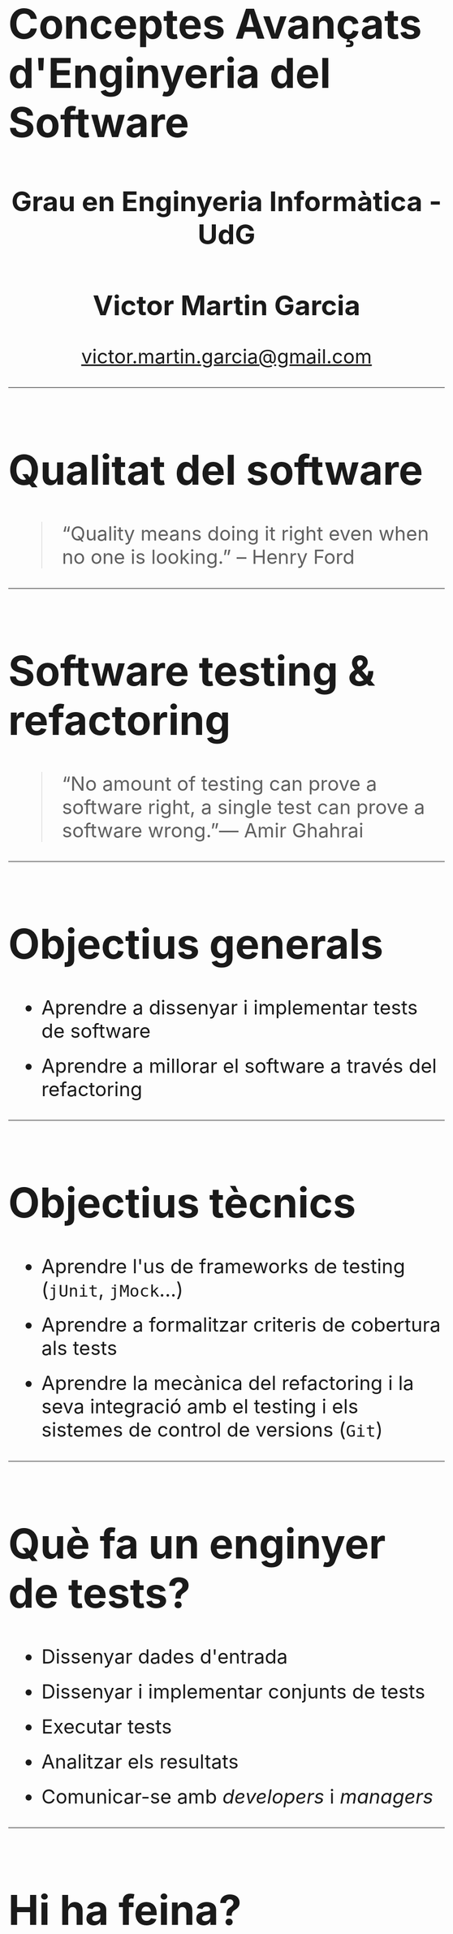 <style>
body {
    background: none;
	font-size:2.4em;
}
h1 {
	font-size: 2.1em;
}
h2 {
	font-size: 1.4em;
}
.line{
	font-size: 0.7em;
	line-height: 1.4em;
}
li {
    margin-bottom: 0.6em;
}
</style>

# Conceptes Avançats d'Enginyeria del Software

<center>
<h2>Grau en Enginyeria Informàtica - UdG</h2>
<h2>Victor Martin Garcia</h2>

<p><a href="mailto:victor.martin.garcia@gmail.com">victor.martin.garcia@gmail.com</a></p>

</center>

------

# Qualitat del software

> “Quality means doing it right even when no one is looking.” – Henry Ford

------

# Software testing & refactoring

> “No amount of testing can prove a software right, a single test can prove a software wrong.”— Amir Ghahrai

------

# Objectius generals

* Aprendre a dissenyar i implementar tests de software
* Aprendre a millorar el software a través del refactoring

------

# Objectius tècnics

* Aprendre l'us de frameworks de testing (`jUnit`, `jMock`...)
* Aprendre a formalitzar criteris de cobertura als tests
* Aprendre la mecànica del refactoring i la seva integració amb el testing i els sistemes de control de versions (`Git`)

------

# Què fa un enginyer de tests?

* Dissenyar dades d'entrada
* Dissenyar i implementar conjunts de tests
* Executar tests
* Analitzar els resultats
* Comunicar-se amb _developers_ i _managers_

------

# Hi ha feina?

> “Quality is free, but only to those who are willing to pay heavily for it.”— DeMarco and Lister

------

# Avaluació

* Varies pràctiques
	* 2 individuals
	* 1 Grup (2 persones)

* Examen
	* Examen final *només de la part de teoria*


------

# Sessions de teoria

* Introducció a la qualitat del software
* Introducció a les proves de software
* Unit testing
* Teoria de grafs aplicada al testing
* Refactoring

------

# Treballs pràctics

* Individuals:
	* Dissenyar i implementar els tests per un determinat software
* En grup:
	* Desenvolupar tests i refactoritzar una aplicació ja existent

------

# Examen

Cobertura basada en grafs per unit testing

------

# Exemple

Hello world en jUnit

```java

// Classe a testejar
public class Hello{

    public String Say(){
        return "Hello World!";
    }

}

// Test unitari del métode Say()

@Test
public void testSayHello(){
	Assertions.assertEquals(new Hello().Say(),"Hello World!");
}
```

Passem al IDE a executar el test

------

# Preguntes?